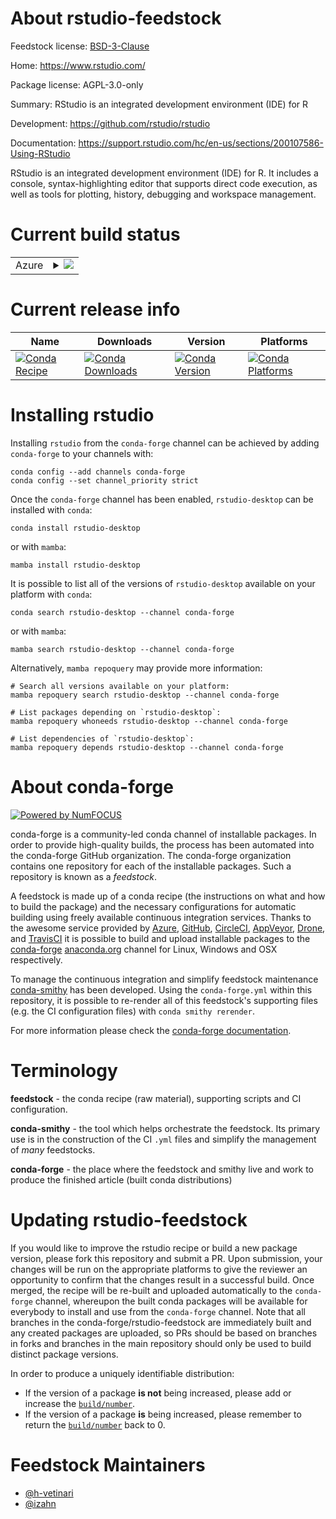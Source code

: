 About rstudio-feedstock
=======================

Feedstock license: [BSD-3-Clause](https://github.com/conda-forge/rstudio-feedstock/blob/main/LICENSE.txt)

Home: https://www.rstudio.com/

Package license: AGPL-3.0-only

Summary: RStudio is an integrated development environment (IDE) for R

Development: https://github.com/rstudio/rstudio

Documentation: https://support.rstudio.com/hc/en-us/sections/200107586-Using-RStudio

RStudio is an integrated development environment (IDE)
for R. It includes a console, syntax-highlighting
editor that supports direct code execution, as well
as tools for plotting, history, debugging and
workspace management.


Current build status
====================


<table>
    
  <tr>
    <td>Azure</td>
    <td>
      <details>
        <summary>
          <a href="https://dev.azure.com/conda-forge/feedstock-builds/_build/latest?definitionId=16220&branchName=main">
            <img src="https://dev.azure.com/conda-forge/feedstock-builds/_apis/build/status/rstudio-feedstock?branchName=main">
          </a>
        </summary>
        <table>
          <thead><tr><th>Variant</th><th>Status</th></tr></thead>
          <tbody><tr>
              <td>linux_64_nodejs18r_base4.2</td>
              <td>
                <a href="https://dev.azure.com/conda-forge/feedstock-builds/_build/latest?definitionId=16220&branchName=main">
                  <img src="https://dev.azure.com/conda-forge/feedstock-builds/_apis/build/status/rstudio-feedstock?branchName=main&jobName=linux&configuration=linux%20linux_64_nodejs18r_base4.2" alt="variant">
                </a>
              </td>
            </tr><tr>
              <td>linux_64_nodejs18r_base4.3</td>
              <td>
                <a href="https://dev.azure.com/conda-forge/feedstock-builds/_build/latest?definitionId=16220&branchName=main">
                  <img src="https://dev.azure.com/conda-forge/feedstock-builds/_apis/build/status/rstudio-feedstock?branchName=main&jobName=linux&configuration=linux%20linux_64_nodejs18r_base4.3" alt="variant">
                </a>
              </td>
            </tr><tr>
              <td>linux_64_nodejs20r_base4.2</td>
              <td>
                <a href="https://dev.azure.com/conda-forge/feedstock-builds/_build/latest?definitionId=16220&branchName=main">
                  <img src="https://dev.azure.com/conda-forge/feedstock-builds/_apis/build/status/rstudio-feedstock?branchName=main&jobName=linux&configuration=linux%20linux_64_nodejs20r_base4.2" alt="variant">
                </a>
              </td>
            </tr><tr>
              <td>linux_64_nodejs20r_base4.3</td>
              <td>
                <a href="https://dev.azure.com/conda-forge/feedstock-builds/_build/latest?definitionId=16220&branchName=main">
                  <img src="https://dev.azure.com/conda-forge/feedstock-builds/_apis/build/status/rstudio-feedstock?branchName=main&jobName=linux&configuration=linux%20linux_64_nodejs20r_base4.3" alt="variant">
                </a>
              </td>
            </tr><tr>
              <td>osx_64_nodejs18r_base4.2</td>
              <td>
                <a href="https://dev.azure.com/conda-forge/feedstock-builds/_build/latest?definitionId=16220&branchName=main">
                  <img src="https://dev.azure.com/conda-forge/feedstock-builds/_apis/build/status/rstudio-feedstock?branchName=main&jobName=osx&configuration=osx%20osx_64_nodejs18r_base4.2" alt="variant">
                </a>
              </td>
            </tr><tr>
              <td>osx_64_nodejs18r_base4.3</td>
              <td>
                <a href="https://dev.azure.com/conda-forge/feedstock-builds/_build/latest?definitionId=16220&branchName=main">
                  <img src="https://dev.azure.com/conda-forge/feedstock-builds/_apis/build/status/rstudio-feedstock?branchName=main&jobName=osx&configuration=osx%20osx_64_nodejs18r_base4.3" alt="variant">
                </a>
              </td>
            </tr><tr>
              <td>osx_64_nodejs20r_base4.2</td>
              <td>
                <a href="https://dev.azure.com/conda-forge/feedstock-builds/_build/latest?definitionId=16220&branchName=main">
                  <img src="https://dev.azure.com/conda-forge/feedstock-builds/_apis/build/status/rstudio-feedstock?branchName=main&jobName=osx&configuration=osx%20osx_64_nodejs20r_base4.2" alt="variant">
                </a>
              </td>
            </tr><tr>
              <td>osx_64_nodejs20r_base4.3</td>
              <td>
                <a href="https://dev.azure.com/conda-forge/feedstock-builds/_build/latest?definitionId=16220&branchName=main">
                  <img src="https://dev.azure.com/conda-forge/feedstock-builds/_apis/build/status/rstudio-feedstock?branchName=main&jobName=osx&configuration=osx%20osx_64_nodejs20r_base4.3" alt="variant">
                </a>
              </td>
            </tr>
          </tbody>
        </table>
      </details>
    </td>
  </tr>
</table>

Current release info
====================

| Name | Downloads | Version | Platforms |
| --- | --- | --- | --- |
| [![Conda Recipe](https://img.shields.io/badge/recipe-rstudio--desktop-green.svg)](https://anaconda.org/conda-forge/rstudio-desktop) | [![Conda Downloads](https://img.shields.io/conda/dn/conda-forge/rstudio-desktop.svg)](https://anaconda.org/conda-forge/rstudio-desktop) | [![Conda Version](https://img.shields.io/conda/vn/conda-forge/rstudio-desktop.svg)](https://anaconda.org/conda-forge/rstudio-desktop) | [![Conda Platforms](https://img.shields.io/conda/pn/conda-forge/rstudio-desktop.svg)](https://anaconda.org/conda-forge/rstudio-desktop) |

Installing rstudio
==================

Installing `rstudio` from the `conda-forge` channel can be achieved by adding `conda-forge` to your channels with:

```
conda config --add channels conda-forge
conda config --set channel_priority strict
```

Once the `conda-forge` channel has been enabled, `rstudio-desktop` can be installed with `conda`:

```
conda install rstudio-desktop
```

or with `mamba`:

```
mamba install rstudio-desktop
```

It is possible to list all of the versions of `rstudio-desktop` available on your platform with `conda`:

```
conda search rstudio-desktop --channel conda-forge
```

or with `mamba`:

```
mamba search rstudio-desktop --channel conda-forge
```

Alternatively, `mamba repoquery` may provide more information:

```
# Search all versions available on your platform:
mamba repoquery search rstudio-desktop --channel conda-forge

# List packages depending on `rstudio-desktop`:
mamba repoquery whoneeds rstudio-desktop --channel conda-forge

# List dependencies of `rstudio-desktop`:
mamba repoquery depends rstudio-desktop --channel conda-forge
```


About conda-forge
=================

[![Powered by
NumFOCUS](https://img.shields.io/badge/powered%20by-NumFOCUS-orange.svg?style=flat&colorA=E1523D&colorB=007D8A)](https://numfocus.org)

conda-forge is a community-led conda channel of installable packages.
In order to provide high-quality builds, the process has been automated into the
conda-forge GitHub organization. The conda-forge organization contains one repository
for each of the installable packages. Such a repository is known as a *feedstock*.

A feedstock is made up of a conda recipe (the instructions on what and how to build
the package) and the necessary configurations for automatic building using freely
available continuous integration services. Thanks to the awesome service provided by
[Azure](https://azure.microsoft.com/en-us/services/devops/), [GitHub](https://github.com/),
[CircleCI](https://circleci.com/), [AppVeyor](https://www.appveyor.com/),
[Drone](https://cloud.drone.io/welcome), and [TravisCI](https://travis-ci.com/)
it is possible to build and upload installable packages to the
[conda-forge](https://anaconda.org/conda-forge) [anaconda.org](https://anaconda.org/)
channel for Linux, Windows and OSX respectively.

To manage the continuous integration and simplify feedstock maintenance
[conda-smithy](https://github.com/conda-forge/conda-smithy) has been developed.
Using the ``conda-forge.yml`` within this repository, it is possible to re-render all of
this feedstock's supporting files (e.g. the CI configuration files) with ``conda smithy rerender``.

For more information please check the [conda-forge documentation](https://conda-forge.org/docs/).

Terminology
===========

**feedstock** - the conda recipe (raw material), supporting scripts and CI configuration.

**conda-smithy** - the tool which helps orchestrate the feedstock.
                   Its primary use is in the construction of the CI ``.yml`` files
                   and simplify the management of *many* feedstocks.

**conda-forge** - the place where the feedstock and smithy live and work to
                  produce the finished article (built conda distributions)


Updating rstudio-feedstock
==========================

If you would like to improve the rstudio recipe or build a new
package version, please fork this repository and submit a PR. Upon submission,
your changes will be run on the appropriate platforms to give the reviewer an
opportunity to confirm that the changes result in a successful build. Once
merged, the recipe will be re-built and uploaded automatically to the
`conda-forge` channel, whereupon the built conda packages will be available for
everybody to install and use from the `conda-forge` channel.
Note that all branches in the conda-forge/rstudio-feedstock are
immediately built and any created packages are uploaded, so PRs should be based
on branches in forks and branches in the main repository should only be used to
build distinct package versions.

In order to produce a uniquely identifiable distribution:
 * If the version of a package **is not** being increased, please add or increase
   the [``build/number``](https://docs.conda.io/projects/conda-build/en/latest/resources/define-metadata.html#build-number-and-string).
 * If the version of a package **is** being increased, please remember to return
   the [``build/number``](https://docs.conda.io/projects/conda-build/en/latest/resources/define-metadata.html#build-number-and-string)
   back to 0.

Feedstock Maintainers
=====================

* [@h-vetinari](https://github.com/h-vetinari/)
* [@izahn](https://github.com/izahn/)

